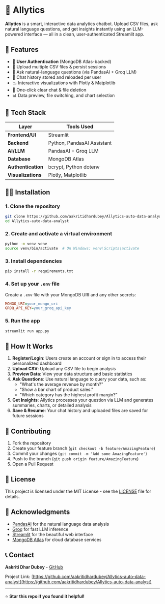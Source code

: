 # 🤖 Allytics

**Allytics** is a smart, interactive data analytics chatbot. Upload CSV files, ask natural language questions, and get insights instantly using an LLM-powered interface — all in a clean, user-authenticated Streamlit app.

## 🚀 Features

* 🔐 **User Authentication** (MongoDB Atlas-backed)
* 📂 Upload multiple CSV files & persist sessions
* 🧠 Ask natural-language questions (via PandasAI + Groq LLM)
* 💬 Chat history stored and reloaded per user
* 📉 Interactive visualizations with Plotly & Matplotlib
* 🧹 One-click clear chat & file deletion
* 📊 Data preview, file switching, and chart selection

## 🧰 Tech Stack

| Layer | Tools Used |
|-------|------------|
| **Frontend/UI** | Streamlit |
| **Backend** | Python, PandasAI Assistant |
| **AI/LLM** | PandasAI + Groq LLM |
| **Database** | MongoDB Atlas |
| **Authentication** | bcrypt, Python dotenv |
| **Visualizations** | Plotly, Matplotlib |

## 🧑‍💻 Installation

### 1. Clone the repository

```bash
git clone https://github.com/aakritidhardubey/Allytics-auto-data-analyst.git
cd Allytics-auto-data-analyst
```

### 2. Create and activate a virtual environment

```bash
python -m venv venv
source venv/bin/activate  # On Windows: venv\Scripts\activate
```

### 3. Install dependencies

```bash
pip install -r requirements.txt
```

### 4. Set up your `.env` file

Create a `.env` file with your MongoDB URI and any other secrets:

```ini
MONGO_URI=your_mongo_uri
GROQ_API_KEY=your_groq_api_key
```

### 5. Run the app

```bash
streamlit run app.py
```

## 📝 How It Works

1. **Register/Login**: Users create an account or sign in to access their personalized dashboard
2. **Upload CSV**: Upload any CSV file to begin analysis
3. **Preview Data**: View your data structure and basic statistics
4. **Ask Questions**: Use natural language to query your data, such as:
   - "What's the average revenue by month?"
   - "Show a bar chart of product sales."
   - "Which category has the highest profit margin?"
5. **Get Insights**: Allytics processes your question via LLM and generates summaries, charts, or detailed analysis
6. **Save & Resume**: Your chat history and uploaded files are saved for future sessions

## 🤝 Contributing

1. Fork the repository
2. Create your feature branch (`git checkout -b feature/AmazingFeature`)
3. Commit your changes (`git commit -m 'Add some AmazingFeature'`)
4. Push to the branch (`git push origin feature/AmazingFeature`)
5. Open a Pull Request

## 📄 License

This project is licensed under the MIT License - see the [LICENSE](LICENSE) file for details.

## 🙏 Acknowledgments

- [PandasAI](https://github.com/gventuri/pandas-ai) for the natural language data analysis
- [Groq](https://groq.com/) for fast LLM inference
- [Streamlit](https://streamlit.io/) for the beautiful web interface
- [MongoDB Atlas](https://www.mongodb.com/atlas) for cloud database services

## 📞 Contact

**Aakriti Dhar Dubey** - [GitHub](https://github.com/aakritidhardubey)

Project Link: [https://github.com/aakritidhardubey/Allytics-auto-data-analyst](https://github.com/aakritidhardubey/Allytics-auto-data-analyst)

---

⭐ **Star this repo if you found it helpful!**